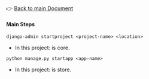 👉 [Back to main Document](./index.md)
#### Main Steps
`django-admin startproject <project-name> <location>`
- In this project: <project-name> is core.

`python manage.py startapp <app-name>`
- In this project: <app-name> is store.